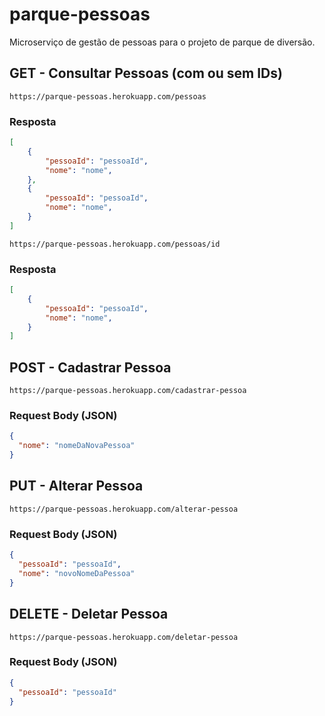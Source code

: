 # parque-pessoas

Microserviço de gestão de pessoas para o projeto de parque de diversão.

## **GET** - Consultar Pessoas (com ou sem IDs)

```
https://parque-pessoas.herokuapp.com/pessoas
```

### **Resposta**

```JSON
[
    {
        "pessoaId": "pessoaId",
        "nome": "nome",
    },
    {
        "pessoaId": "pessoaId",
        "nome": "nome",
    }
]
```

```
https://parque-pessoas.herokuapp.com/pessoas/id
```

### **Resposta**

```JSON
[
    {
        "pessoaId": "pessoaId",
        "nome": "nome",
    }
]
```

## **POST** - Cadastrar Pessoa

```
https://parque-pessoas.herokuapp.com/cadastrar-pessoa
```

### **Request Body (JSON)**

```JSON
{
  "nome": "nomeDaNovaPessoa"
}
```

## **PUT** - Alterar Pessoa

```
https://parque-pessoas.herokuapp.com/alterar-pessoa
```

### **Request Body (JSON)**

```JSON
{
  "pessoaId": "pessoaId",
  "nome": "novoNomeDaPessoa"
}
```

## **DELETE** - Deletar Pessoa

```
https://parque-pessoas.herokuapp.com/deletar-pessoa
```

### **Request Body (JSON)**

```JSON
{
  "pessoaId": "pessoaId"
}
```

